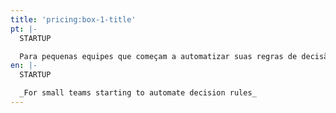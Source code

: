 ```yaml
---
title: 'pricing:box-1-title'
pt: |-
  STARTUP

  Para pequenas equipes que começam a automatizar suas regras de decisão
en: |-
  STARTUP

  _For small teams starting to automate decision rules_
---
```


